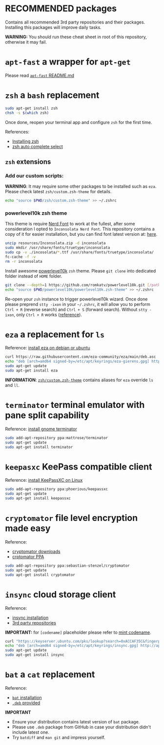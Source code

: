 # RECOMMENDED packages

Contains all recommended 3rd party repositories and their packages. Installing this packages will improve daily tasks.

**WARNING:** You should run these cheat sheet in root of this repository, otherwise it may fail.

# `apt-fast` a wrapper for `apt-get`

Please read [`apt-fast` README.md](../apt-fast/README.md)

# `zsh` a `bash` replacement

```sh
sudo apt-get install zsh
chsh -s $(which zsh)
```

Once done, reopen your terminal app and configure `zsh` for the first time.

References:
- [Installing zsh](https://github.com/ohmyzsh/ohmyzsh/wiki/Installing-ZSH)
- [zsh auto complete select](https://unix.stackexchange.com/questions/267551/how-can-i-configure-zsh-completion-to-launch-a-menu-for-command-options)

## `zsh` extensions

### Add our custom scripts:

**WARNING**: It may require some other packages to be installed such as `eza`.
Please check latest `zsh/custom.zsh-theme` for details.

```sh
echo "source $PWD/zsh/custom.zsh-theme" >> ~/.zshrc
```

### powerlevel10k zsh theme

This theme is require [Nerd Font](https://www.nerdfonts.com/) to work at the fullest, after some consideration I opted to `Inconsolata Nerd Font`.
This repository contains a copy of it for easier installation, but you can find font latest version at: [here](https://www.nerdfonts.com/font-downloads).

```sh
unzip resources/Inconsolata.zip -d inconsolata
sudo mkdir /usr/share/fonts/truetype/inconsolata
sudo cp -v ./incosolata/*.ttf /usr/share/fonts/truetype/inconsolata/
fc-cache -f -v
rm -r inconsolata
```

Install awesome [powerlevel10k](https://github.com/romkatv/powerlevel10k?tab=readme-ov-file#manual) `zsh` theme. Please `git clone` into dedicated folder instead of `HOME` folder.

```sh
git clone --depth=1 https://github.com/romkatv/powerlevel10k.git [/path/to/powerlevel10k]
echo "source $PWD/powerlevel10k/powerlevel10k.zsh-theme" >> ~/.zshrc
```

Re-open your `zsh` instance to trigger powerlevel10k wizard. Once done please preprend `stty -ixon` in your `~/.zshrc`,
it will allow you to perform `Ctrl + R` (reverse search) and `Ctrl + S` (forward search). Without `stty -ixon`,
only `Ctrl + R` works ([reference](https://stackoverflow.com/questions/791765/unable-to-forward-search-bash-history-similarly-as-with-ctrl-r)).

# `eza` a replacement for `ls`

Reference: [install eza on debian or ubuntu](https://github.com/eza-community/eza/blob/main/INSTALL.md#debian-and-ubuntu)

```sh
curl https://raw.githubusercontent.com/eza-community/eza/main/deb.asc | sudo gpg --dearmor --output /etc/apt/keyrings/eza-gierens.gpg
echo "deb [arch=amd64 signed-by=/etc/apt/keyrings/eza-gierens.gpg] http://deb.gierens.de stable main" | sudo tee /etc/apt/sources.list.d/eza-gierens.list
sudo apt-get update
sudo apt-get install eza
```

**INFORMATION**: [`zsh/custom.zsh-theme`](zsh/custom.zsh-theme) contains aliases for `eza` override `ls` and `ll`.

# `terminator` terminal emulator with pane split capability

Reference: [install gnome terminator](https://github.com/gnome-terminator/terminator/blob/master/INSTALL.md)

```sh
sudo add-apt-repository ppa:mattrose/terminator
sudo apt-get update
sudo apt-get install terminator
```

# `keepasxc` KeePass compatible client

Reference: [install KeePassXC on Linux](https://keepassxc.org/download/#linux)

```sh
sudo add-apt-repository ppa:phoerious/keepassxc
sudo apt-get update
sudo apt-get install keepassxc
```

# `cryptomator` file level encryption made easy

Reference:
- [cryptomator downloads](https://cryptomator.org/downloads/)
- [crptomator PPA](https://launchpad.net/~sebastian-stenzel/+archive/ubuntu/cryptomator)

```sh
sudo add-apt-repository ppa:sebastian-stenzel/cryptomator
sudo apt-get update
sudo apt-get install cryptomator
```

# `insync` cloud storage client

Reference:
- [insync installation](https://www.insynchq.com/downloads/linux#apt)
- [3rd party repositories](../repositories/README.md#adding-3rd-party-repository-in-the-correct-way)

**IMPORTANT:** for `[codename]` placeholder please refer to [mint codename](https://linuxmint.com/download_all.php).

```sh
curl "https://keyserver.ubuntu.com/pks/lookup?search=0xACCAF35C&fingerprint=on&op=get" | sudo gpg --dearmor --output /etc/apt/keyrings/insync.gpg
echo "deb [arch=amd64 signed-by=/etc/apt/keyrings/insync.gpg] http://apt.insync.io/mint [codename] non-free contrib" | sudo tee /etc/apt/sources.list.d/insync.list
sudo apt-get update
sudo apt-get install insync
```

# `bat` a `cat` replacement

Reference:
- [`bat` installation](https://github.com/sharkdp/bat?tab=readme-ov-file#on-ubuntu-using-apt)
- [`.deb` provided](repositories/README.md#deb-installation-provided)

**IMPORTANT**
- Ensure your distribution contains latest version of `bat` package.
- Please use `.deb` package from GitHub in case your distribution didn't include latest one.
- Try `batdiff` and `man git` and impress yourself.
